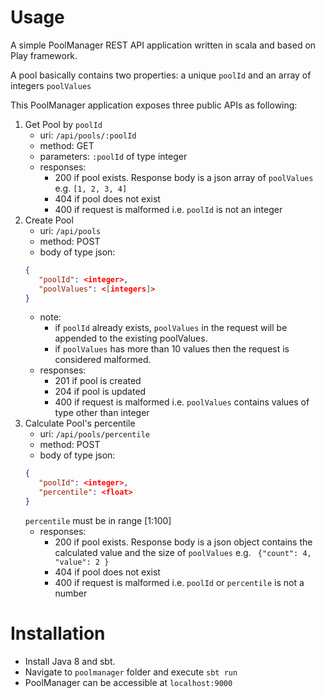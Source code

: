 # Usage

A simple PoolManager REST API application written in scala and based on Play framework.

A pool basically contains two properties: a unique `poolId` and an array of integers `poolValues`

This PoolManager application exposes three public APIs as following:

1. Get Pool by `poolId`
    - uri: `/api/pools/:poolId`
    - method: GET
    - parameters: `:poolId` of type integer
    - responses:
      - 200 if pool exists. Response  body is a json array of `poolValues` e.g. `[1, 2, 3, 4]`
      - 404 if pool does not exist
      - 400 if request is malformed i.e. `poolId` is not an integer
2. Create Pool
   - uri: `/api/pools`
   - method: POST
   - body of type json:
   ```json
   {
      "poolId": <integer>,
      "poolValues": <[integers]>
   }
   ```
   - note: 
     - if `poolId` already exists, `poolValues` in the request will be appended to the existing poolValues.
     - if `poolValues` has more than 10 values then the request is considered malformed.
   - responses:
      - 201 if pool is created 
      - 204 if pool is updated
      - 400 if request is malformed i.e. `poolValues` contains values of type other than integer
3. Calculate Pool's percentile
   - uri: `/api/pools/percentile`
   - method: POST
   - body of type json:
   ```json
   {
      "poolId": <integer>,
      "percentile": <float>
   }
   ```
   `percentile` must be in range [1:100]
    - responses:
        - 200 if pool exists. Response  body is a json object contains the calculated value and the size of `poolValues`
         e.g. ``` {"count": 4, "value": 2 }```
        - 404 if pool does not exist
        - 400 if request is malformed i.e. `poolId` or `percentile` is not a number

# Installation
- Install Java 8 and sbt. 
- Navigate to `poolmanager` folder and execute `sbt run`
- PoolManager can be accessible at `localhost:9000`
